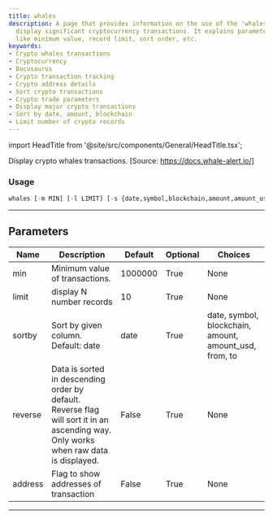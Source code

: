 ```yaml
---
title: whales
description: A page that provides information on the use of the 'whales' feature to
  display significant cryptocurrency transactions. It explains parameters for customization
  like minimum value, record limit, sort order, etc.
keywords:
- Crypto whales transactions
- Cryptocurrency
- Docusaurus
- Crypto transaction tracking
- Crypto address details
- Sort crypto transactions
- Crypto trade parameters
- Display major crypto transactions
- Sort by date, amount, blockchain
- Limit number of crypto records
---
```


import HeadTitle from '@site/src/components/General/HeadTitle.tsx';

<HeadTitle title="crypto/onchain/whales - Reference | OpenBB Terminal Docs" />

Display crypto whales transactions. [Source: https://docs.whale-alert.io/]

### Usage

```python
whales [-m MIN] [-l LIMIT] [-s {date,symbol,blockchain,amount,amount_usd,from,to}] [-r] [-a]
```

---

## Parameters

| Name | Description | Default | Optional | Choices |
| ---- | ----------- | ------- | -------- | ------- |
| min | Minimum value of transactions. | 1000000 | True | None |
| limit | display N number records | 10 | True | None |
| sortby | Sort by given column. Default: date | date | True | date, symbol, blockchain, amount, amount_usd, from, to |
| reverse | Data is sorted in descending order by default. Reverse flag will sort it in an ascending way. Only works when raw data is displayed. | False | True | None |
| address | Flag to show addresses of transaction | False | True | None |

---
